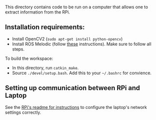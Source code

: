 This directory contains code to be run on a computer that allows one to extract information
from the RPi.

## Installation requirements:
- Install OpenCV2 (`sudo apt-get install python-opencv`)
- Install ROS Melodic (follow [these](http://wiki.ros.org/melodic/Installation/Ubuntu)
  instructions). Make sure to follow all steps.

To build the workspace:
- In this directory, run `catkin_make`.
- Source `./devel/setup.bash`. Add this to your `~/.bashrc` for convience.

## Setting up communication between RPi and Laptop

See the [RPi's readme for instructions](../../rosnetwork_master/catkin_ws/README.md#Setting-up-communication-between-RPi-and-Laptop) to configure
the laptop's network settings correctly.
